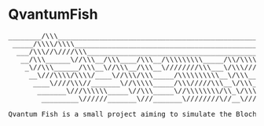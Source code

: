 # QvantumFish
<pre>
________/\\\___________________________________________________________________________________________________/\\\\\\\\\\\\\\\_____________________/\\\_________        
 _____/\\\\/\\\\_______________________________________________________________________________________________\/\\\///////////_____________________\/\\\_________       
  ___/\\\//\////\\\_________________________________________________/\\\________________________________________\/\\\______________/\\\______________\/\\\_________      
   __/\\\______\//\\\__/\\\____/\\\__/\\\\\\\\\_____/\\/\\\\\\____/\\\\\\\\\\\__/\\\____/\\\____/\\\\\__/\\\\\___\/\\\\\\\\\\\_____\///___/\\\\\\\\\\_\/\\\_________     
    _\//\\\______/\\\__\//\\\__/\\\__\////////\\\___\/\\\////\\\__\////\\\////__\/\\\___\/\\\__/\\\///\\\\\///\\\_\/\\\///////_______/\\\_\/\\\//////__\/\\\\\\\\\\__    
     __\///\\\\/\\\\/____\//\\\/\\\_____/\\\\\\\\\\__\/\\\__\//\\\____\/\\\______\/\\\___\/\\\_\/\\\_\//\\\__\/\\\_\/\\\_____________\/\\\_\/\\\\\\\\\\_\/\\\/////\\\_   
      ____\////\\\//_______\//\\\\\_____/\\\/////\\\__\/\\\___\/\\\____\/\\\_/\\__\/\\\___\/\\\_\/\\\__\/\\\__\/\\\_\/\\\_____________\/\\\_\////////\\\_\/\\\___\/\\\_  
       _______\///\\\\\\_____\//\\\_____\//\\\\\\\\/\\_\/\\\___\/\\\____\//\\\\\___\//\\\\\\\\\__\/\\\__\/\\\__\/\\\_\/\\\_____________\/\\\__/\\\\\\\\\\_\/\\\___\/\\\_ 
        _________\//////_______\///_______\////////\//__\///____\///______\/////_____\/////////___\///___\///___\///__\///______________\///__\//////////__\///____\///__ 

Qvantum Fish is a small project aiming to simulate the Bloch sphere to visualize single Qubit and in the future also the more generalized Q-sphere for mutiple Qubits transformations.
